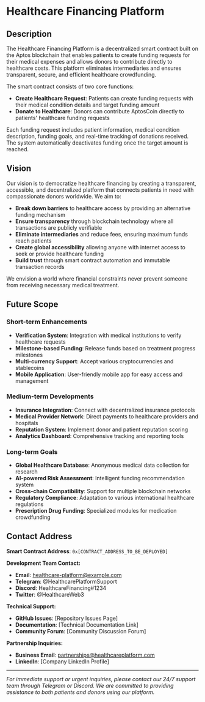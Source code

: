 # Healthcare Financing Platform

## Description

The Healthcare Financing Platform is a decentralized smart contract built on the Aptos blockchain that enables patients to create funding requests for their medical expenses and allows donors to contribute directly to healthcare costs. This platform eliminates intermediaries and ensures transparent, secure, and efficient healthcare crowdfunding.

The smart contract consists of two core functions:
- **Create Healthcare Request**: Patients can create funding requests with their medical condition details and target funding amount
- **Donate to Healthcare**: Donors can contribute AptosCoin directly to patients' healthcare funding requests

Each funding request includes patient information, medical condition description, funding goals, and real-time tracking of donations received. The system automatically deactivates funding once the target amount is reached.

## Vision

Our vision is to democratize healthcare financing by creating a transparent, accessible, and decentralized platform that connects patients in need with compassionate donors worldwide. We aim to:

- **Break down barriers** to healthcare access by providing an alternative funding mechanism
- **Ensure transparency** through blockchain technology where all transactions are publicly verifiable
- **Eliminate intermediaries** and reduce fees, ensuring maximum funds reach patients
- **Create global accessibility** allowing anyone with internet access to seek or provide healthcare funding
- **Build trust** through smart contract automation and immutable transaction records

We envision a world where financial constraints never prevent someone from receiving necessary medical treatment.

## Future Scope

### Short-term Enhancements
- **Verification System**: Integration with medical institutions to verify healthcare requests
- **Milestone-based Funding**: Release funds based on treatment progress milestones
- **Multi-currency Support**: Accept various cryptocurrencies and stablecoins
- **Mobile Application**: User-friendly mobile app for easy access and management

### Medium-term Developments
- **Insurance Integration**: Connect with decentralized insurance protocols
- **Medical Provider Network**: Direct payments to healthcare providers and hospitals
- **Reputation System**: Implement donor and patient reputation scoring
- **Analytics Dashboard**: Comprehensive tracking and reporting tools

### Long-term Goals
- **Global Healthcare Database**: Anonymous medical data collection for research
- **AI-powered Risk Assessment**: Intelligent funding recommendation system
- **Cross-chain Compatibility**: Support for multiple blockchain networks
- **Regulatory Compliance**: Adaptation to various international healthcare regulations
- **Prescription Drug Funding**: Specialized modules for medication crowdfunding

## Contact Address

**Smart Contract Address**: `0x[CONTRACT_ADDRESS_TO_BE_DEPLOYED]`

**Development Team Contact:**
- **Email**: healthcare-platform@example.com
- **Telegram**: @HealthcarePlatformSupport
- **Discord**: HealthcareFinancing#1234
- **Twitter**: @HealthcareWeb3

**Technical Support:**
- **GitHub Issues**: [Repository Issues Page]
- **Documentation**: [Technical Documentation Link]
- **Community Forum**: [Community Discussion Forum]

**Partnership Inquiries:**
- **Business Email**: partnerships@healthcareplatform.com
- **LinkedIn**: [Company LinkedIn Profile]

---

*For immediate support or urgent inquiries, please contact our 24/7 support team through Telegram or Discord. We are committed to providing assistance to both patients and donors using our platform.*
